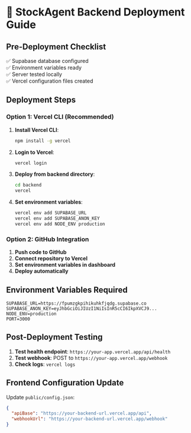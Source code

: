 # 🚀 StockAgent Backend Deployment Guide

## Pre-Deployment Checklist

✅ Supabase database configured  
✅ Environment variables ready  
✅ Server tested locally  
✅ Vercel configuration files created  

## Deployment Steps

### Option 1: Vercel CLI (Recommended)

1. **Install Vercel CLI**:
   ```bash
   npm install -g vercel
   ```

2. **Login to Vercel**:
   ```bash
   vercel login
   ```

3. **Deploy from backend directory**:
   ```bash
   cd backend
   vercel
   ```

4. **Set environment variables**:
   ```bash
   vercel env add SUPABASE_URL
   vercel env add SUPABASE_ANON_KEY
   vercel env add NODE_ENV production
   ```

### Option 2: GitHub Integration

1. **Push code to GitHub**
2. **Connect repository to Vercel**
3. **Set environment variables in dashboard**
4. **Deploy automatically**

## Environment Variables Required

```
SUPABASE_URL=https://fpumzgkpihikuhkfjqdg.supabase.co
SUPABASE_ANON_KEY=eyJhbGciOiJIUzI1NiIsInR5cCI6IkpXVCJ9...
NODE_ENV=production
PORT=3000
```

## Post-Deployment Testing

1. **Test health endpoint**: `https://your-app.vercel.app/api/health`
2. **Test webhook**: POST to `https://your-app.vercel.app/webhook`
3. **Check logs**: `vercel logs`

## Frontend Configuration Update

Update `public/config.json`:
```json
{
  "apiBase": "https://your-backend-url.vercel.app/api",
  "webhookUrl": "https://your-backend-url.vercel.app/webhook"
}
```